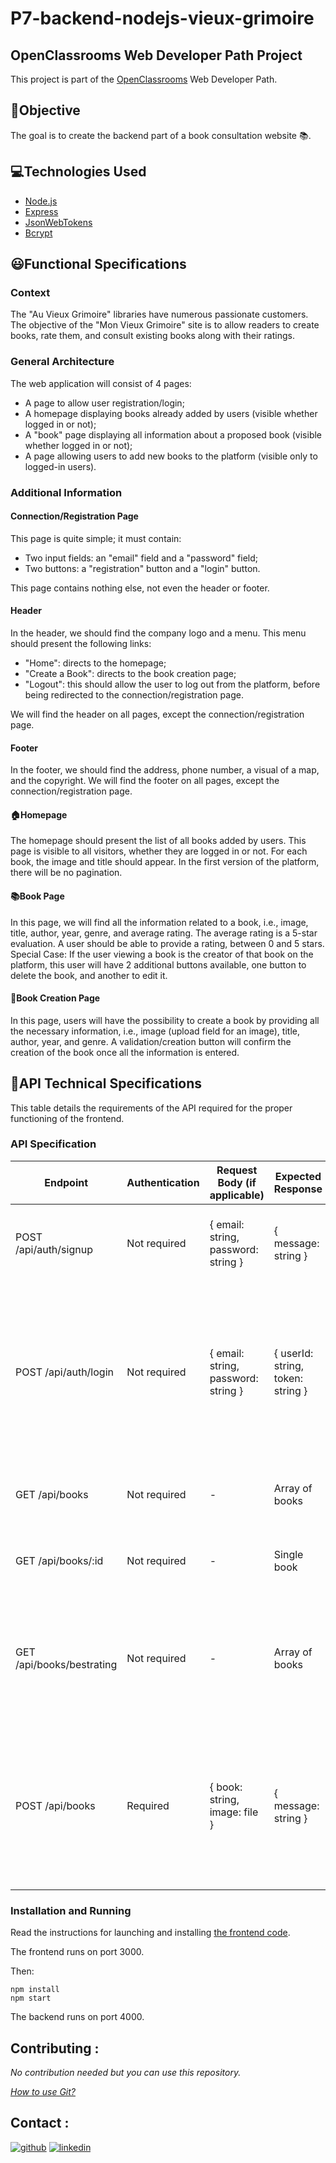# P7-backend-nodejs-vieux-grimoire

## OpenClassrooms Web Developer Path Project

This project is part of the [OpenClassrooms](https://www.openclassrooms.com/) Web Developer Path.

## :checkered_flag:Objective

The goal is to create the backend part of a book consultation website :books:.

## :computer:Technologies Used

- [Node.js](https://nodejs.org/en/)
- [Express](https://expressjs.com/)
- [JsonWebTokens](https://jwt.io/)
- [Bcrypt](https://www.bcrypt.fr/)

## :smiley:Functional Specifications

### Context

The "Au Vieux Grimoire" libraries have numerous passionate customers. The objective of the "Mon Vieux Grimoire" site is to allow readers to create books, rate them, and consult existing books along with their ratings.

### General Architecture

The web application will consist of 4 pages:

- A page to allow user registration/login;
- A homepage displaying books already added by users (visible whether logged in or not);
- A "book" page displaying all information about a proposed book (visible whether logged in or not);
- A page allowing users to add new books to the platform (visible only to logged-in users).

### Additional Information

#### Connection/Registration Page

This page is quite simple; it must contain:

- Two input fields: an "email" field and a "password" field;
- Two buttons: a "registration" button and a "login" button.

This page contains nothing else, not even the header or footer.

#### Header

In the header, we should find the company logo and a menu.
This menu should present the following links:

- "Home": directs to the homepage;
- "Create a Book": directs to the book creation page;
- "Logout": this should allow the user to log out from the platform, before being redirected to the connection/registration page.

We will find the header on all pages, except the connection/registration page.

#### Footer

In the footer, we should find the address, phone number, a visual of a map, and the copyright.
We will find the footer on all pages, except the connection/registration page.

#### :house:Homepage

The homepage should present the list of all books added by users. This page is visible to all visitors, whether they are logged in or not.
For each book, the image and title should appear.
In the first version of the platform, there will be no pagination.

#### :books:Book Page

In this page, we will find all the information related to a book, i.e., image, title, author, year, genre, and average rating.
The average rating is a 5-star evaluation.
A user should be able to provide a rating, between 0 and 5 stars.
Special Case: If the user viewing a book is the creator of that book on the platform, this user will have 2 additional buttons available, one button to delete the book, and another to edit it.

#### :pencil:Book Creation Page

In this page, users will have the possibility to create a book by providing all the necessary information, i.e., image (upload field for an image), title, author, year, and genre.
A validation/creation button will confirm the creation of the book once all the information is entered.

## :wrench:API Technical Specifications

This table details the requirements of the API required for the proper functioning of the frontend.

### API Specification

| Endpoint                  | Authentication | Request Body (if applicable)        | Expected Response                 | Function                                                                                                                                    |
| ------------------------- | -------------- | ----------------------------------- | --------------------------------- | ------------------------------------------------------------------------------------------------------------------------------------------- |
| POST /api/auth/signup     | Not required   | { email: string, password: string } | { message: string }               | Hashes the user's password, adds the user to the database.                                                                                  |
| POST /api/auth/login      | Not required   | { email: string, password: string } | { userId: string, token: string } | Verifies user's login credentials; returns the user's \_id from the database and a signed JSON web token (also containing the user's \_id). |
| GET /api/books            | Not required   | -                                   | Array of books                    | Returns an array of all books from the database.                                                                                            |
| GET /api/books/:id        | Not required   | -                                   | Single book                       | Returns the book with the provided \_id.                                                                                                    |
| GET /api/books/bestrating | Not required   | -                                   | Array of books                    | Returns an array of the top 3 books from the database with the highest average rating.                                                      |
| POST /api/books           | Required       | { book: string, image: file }       | { message: string }               | Captures and saves the image, processes the book turned into a string, and saves it in the database setting its ImageUrl correctly.         |

### Installation and Running

Read the instructions for launching and installing [the frontend code](https://github.com/OpenClassrooms-Student-Center/P7-Dev-Web-livres).

The frontend runs on port 3000.

Then:

```
npm install
npm start
```

The backend runs on port 4000.

## Contributing :

_No contribution needed but you can use this repository._

_[How to use Git?](https://docs.github.com/fr/get-started/using-git/about-git)_

## Contact :

[![github](https://img.shields.io/badge/GitHub-100000?style=for-the-badge&logo=github&logoColor=white)](https://github.com/gtcore902)
[![linkedin](https://img.shields.io/badge/LinkedIn-0077B5?style=for-the-badge&logo=linkedin&logoColor=white)](https://linkedin.com/in/ga%C3%ABtan-tremois-a956a91a3)
